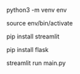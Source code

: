 python3 -m venv env

source env/bin/activate

pip install streamlit

pip install flask

streamlit run main.py
